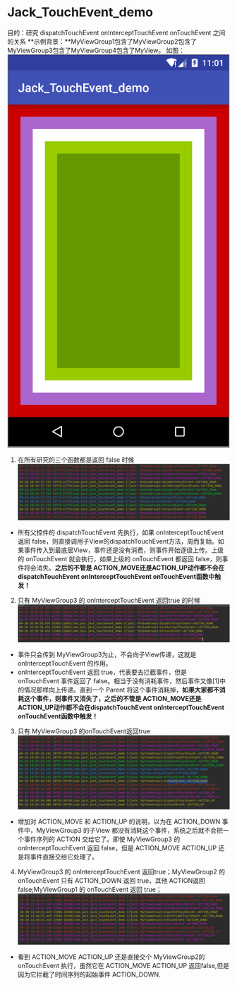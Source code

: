 # Jack_TouchEvent_demo
目的：研究 dispatchTouchEvent onInterceptTouchEvent onTouchEvent 之间的关系
**示例背景：**MyViewGroup1包含了MyViewGroup2包含了MyViewGroup3包含了MyViewGroup4包含了MyView。
如图：
![](https://github.com/jacky1234/Jack_TouchEvent_demo/blob/master/pic/main.png)

1. 在所有研究的三个函数都是返回 false 时候
  ![](https://github.com/jacky1234/Jack_TouchEvent_demo/blob/master/pic/%E6%89%80%E6%9C%89%E4%B8%8D%E6%8B%A6%E6%88%AA.png)
  
  * 所有父控件的 dispatchTouchEvent 先执行，如果 onInterceptTouchEvent 返回 false，则直接调用子View的dispatchTouchEvent方法，周而复始。如果事件传入到最底层View，事件还是没有消费，则事件开始逐级上传。上级的 onTouchEvent 就会执行，如果上级的 onTouchEvent 都返回 false，则事件将会消失。**之后的不管是 ACTION_MOVE还是ACTION_UP动作都不会在dispatchTouchEvent onInterceptTouchEvent onTouchEvent函数中触发！**
2. 只有 MyViewGroup3 的 onInterceptTouchEvent 返回true 的时候
![](https://github.com/jacky1234/Jack_TouchEvent_demo/blob/master/pic/%E5%8F%AA%E6%9C%89MyViewGroup3%E7%9A%84onInterceptTouchEvent%E8%BF%94%E5%9B%9Etrue.png)
  * 事件只会传到 MyViewGroup3为止，不会向子View传递，这就是 onInterceptTouchEvent 的作用。
  * onInterceptTouchEvent 返回 true，代表要去拦截事件，但是 onTouchEvent 事件返回了 false。相当于没有消耗事件，然后事件又像[1]中的情况那样向上传递。直到一个 Parent 将这个事件消耗掉，**如果大家都不消耗这个事件，则事件又消失了，之后的不管是 ACTION_MOVE还是ACTION_UP动作都不会在dispatchTouchEvent onInterceptTouchEvent onTouchEvent函数中触发！**
3. 只有 MyViewGroup3 的onTouchEvent返回true
![](https://github.com/jacky1234/Jack_TouchEvent_demo/blob/master/pic/%E5%8F%AA%E6%9C%89MyViewGroup3%E7%9A%84onTouchEvent%E8%BF%94%E5%9B%9Etrue.png)
  * 增加对 ACTION_MOVE 和 ACTION_UP 的说明，以为在 ACTION_DOWN 事件中，MyViewGroup3 的子View 都没有消耗这个事件，系统之后就不会把一个事件序列的 ACTION 交给它了。即使 MyViewGroup3 的 onInterceptTouchEvent 返回 false，但是 ACTION_MOVE ACTION_UP 还是将事件直接交给它处理了。
4. MyViewGroup3 的 onInterceptTouchEvent 返回true；MyViewGroup2 的 onTouchEvent 只有 ACTION_DOWN 返回 true，其他 ACTION返回false;MyViewGroup1 的 onTouchEvent 返回 true；
![](https://github.com/jacky1234/Jack_TouchEvent_demo/blob/master/pic/Action_down.png)
* 看到 ACTION_MOVE ACTION_UP 还是直接交个 MyViewGroup2的 onTouchEvent 执行，虽然它在  ACTION_MOVE ACTION_UP 返回false,但是因为它拦截了时间序列的起始事件 ACTION_DOWN.

